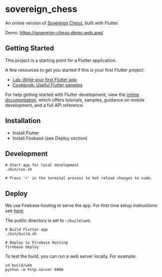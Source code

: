 # sovereign_chess

An online version of [Sovereign Chess](https://www.infinitepigames.com/sovereign-chess), built with Flutter.

Demo: https://sovereign-chess-demo.web.app/

## Getting Started

This project is a starting point for a Flutter application.

A few resources to get you started if this is your first Flutter project:

- [Lab: Write your first Flutter app](https://docs.flutter.dev/get-started/codelab)
- [Cookbook: Useful Flutter samples](https://docs.flutter.dev/cookbook)

For help getting started with Flutter development, view the
[online documentation](https://docs.flutter.dev/), which offers tutorials,
samples, guidance on mobile development, and a full API reference.

## Installation

- Install Flutter
- Install Firebase (see Deploy section)

## Development

```
# Start app for local development
./bin/run.sh

# Press 'r' in the terminal process to hot reload changes to code.
```

## Deploy

We use Firebase hosting to serve the app. For first time setup instructions see [here](https://docs.flutter.dev/deployment/web#deploying-to-firebase-hosting).

The public directory is set to `~/build/web`.

```
# Build Flutter app
./bin/build.sh

# Deploy to Firebase Hosting
firebase deploy
```

To test the build, you can run a web server locally. For example:
```
cd build/web
python -m http.server 8000
```
